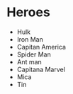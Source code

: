  # Heroes

 * Hulk
 * Iron Man 
 * Capitan America
 * Spider Man
 * Ant man
 * Capitana Marvel
 * Mica 
 * Tin